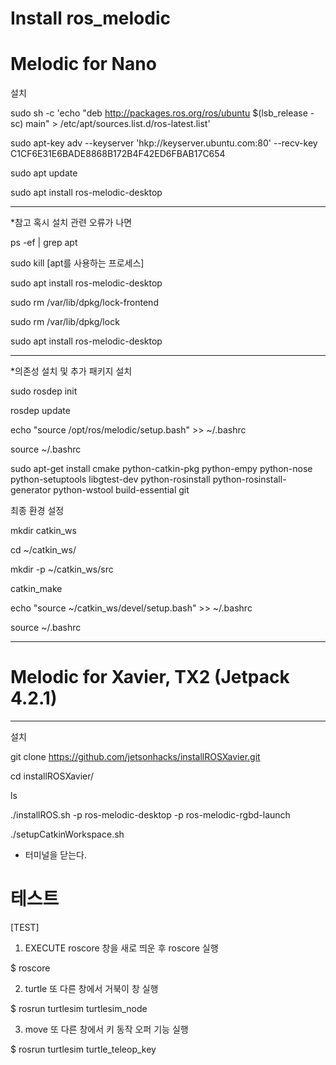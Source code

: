 # Install ros_melodic

# Melodic for Nano

설치

sudo sh -c 'echo "deb http://packages.ros.org/ros/ubuntu $(lsb_release -sc) main" > /etc/apt/sources.list.d/ros-latest.list'

sudo apt-key adv --keyserver 'hkp://keyserver.ubuntu.com:80' --recv-key C1CF6E31E6BADE8868B172B4F42ED6FBAB17C654

sudo apt update

sudo apt install ros-melodic-desktop


*****************************************************
*참고 혹시 설치 관련 오류가 나면

ps -ef | grep apt

sudo kill [apt를 사용하는 프로세스]

sudo apt install ros-melodic-desktop

sudo rm /var/lib/dpkg/lock-frontend

sudo rm /var/lib/dpkg/lock

sudo apt install ros-melodic-desktop

**********************************


*의존성 설치 및 추가 패키지 설치

sudo rosdep init 

rosdep update

echo "source /opt/ros/melodic/setup.bash" >> ~/.bashrc 

source ~/.bashrc

sudo apt-get install cmake python-catkin-pkg python-empy python-nose python-setuptools libgtest-dev python-rosinstall python-rosinstall-generator python-wstool build-essential git


최종 환경 설정

mkdir catkin_ws

cd ~/catkin_ws/

mkdir -p ~/catkin_ws/src 

catkin_make

echo "source ~/catkin_ws/devel/setup.bash" >> ~/.bashrc 

source ~/.bashrc

---------------------------------------------------------------------------
# Melodic for Xavier, TX2 (Jetpack 4.2.1)
---------------------------------------------------------------------------

설치

git clone https://github.com/jetsonhacks/installROSXavier.git


cd installROSXavier/

ls

./installROS.sh -p ros-melodic-desktop -p ros-melodic-rgbd-launch

./setupCatkinWorkspace.sh


* 터미널을 닫는다.

테스트
======================================
[TEST]

1) EXECUTE roscore 
창을 새로 띄운 후 roscore 실행 

$ roscore

2) turtle
또 다른 창에서 거북이 창 실행

$ rosrun turtlesim turtlesim_node

3) move
또 다른 창에서 키 동작 오퍼 기능 실행

$ rosrun turtlesim turtle_teleop_key

